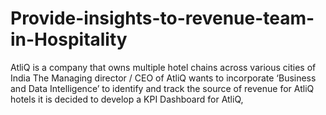 # Provide-insights-to-revenue-team-in-Hospitality
AtliQ is a company that owns multiple hotel chains across various cities of India The Managing director / CEO of AtliQ wants to incorporate ‘Business and Data Intelligence’ to identify and track the source of revenue for AtliQ hotels  it is decided to develop a KPI Dashboard for AtliQ, 
